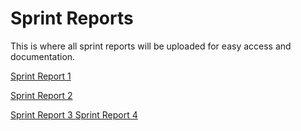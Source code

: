 # Sprint Reports

This is where all sprint reports will be uploaded for easy access and documentation.

   <a href="/Sprint-Report-1-Oct-2nd-7th.docx"> Sprint Report 1 </a>
   
   <a href="/Sprint-Report-2-Oct-7th-14th.docx"> Sprint Report 2 </a>
   
   <a href="/Sprint-Report-3-Oct-15th-21st.docx"> Sprint Report 3 </a>
   <a href="/Sprint-Report-4-Oct-21st-28th.docx"> Sprint Report 4 </a>
